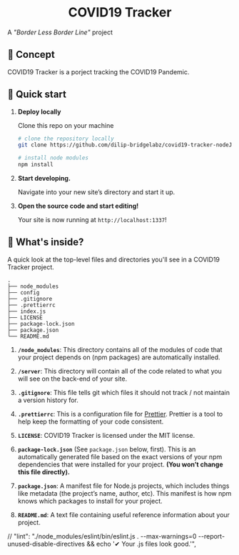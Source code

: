 <h1 align="center">
  COVID19 Tracker
</h1>

A _"Border Less Border Line"_ project

## 💫 Concept

COVID19 Tracker is a porject tracking the COVID19 Pandemic.


## 🚀 Quick start

1.  **Deploy locally**

    Clone this repo on your machine

    ```sh
    # clone the repository locally
    git clone https://github.com/dilip-bridgelabz/covid19-tracker-nodeJS.git
    ```

    ```sh
    # install node modules
    npm install
    ```

1.  **Start developing.**

    Navigate into your new site’s directory and start it up.


1.  **Open the source code and start editing!**

    Your site is now running at `http://localhost:1337`!

## 🧐 What's inside?

A quick look at the top-level files and directories you'll see in a COVID19 Tracker project.

    .
    ├── node_modules
    ├── config
    ├── .gitignore
    ├── .prettierrc
    ├── index.js
    ├── LICENSE
    ├── package-lock.json
    ├── package.json
    └── README.md

1.  **`/node_modules`**: This directory contains all of the modules of code that your project depends on (npm packages) are automatically installed.

2.  **`/server`**: This directory will contain all of the code related to what you will see on the back-end of your site.

3.  **`.gitignore`**: This file tells git which files it should not track / not maintain a version history for.

4.  **`.prettierrc`**: This is a configuration file for [Prettier](https://prettier.io/). Prettier is a tool to help keep the formatting of your code consistent.

5.  **`LICENSE`**: COVID19 Tracker is licensed under the MIT license.

6. **`package-lock.json`** (See `package.json` below, first). This is an automatically generated file based on the exact versions of your npm dependencies that were installed for your project. **(You won’t change this file directly).**

7. **`package.json`**: A manifest file for Node.js projects, which includes things like metadata (the project’s name, author, etc). This manifest is how npm knows which packages to install for your project.

8. **`README.md`**: A text file containing useful reference information about your project.


// "lint": "./node_modules/eslint/bin/eslint.js . --max-warnings=0 --report-unused-disable-directives && echo '✔  Your .js files look good.'",
    